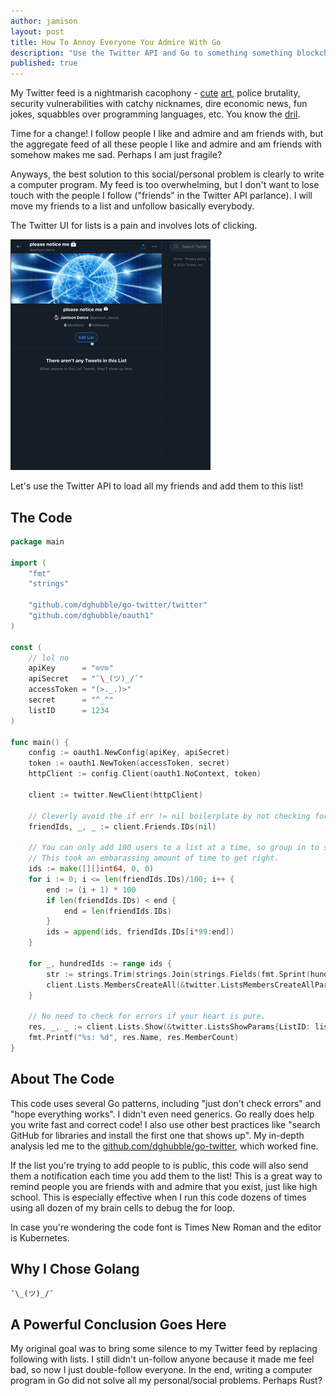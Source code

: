 ```yaml
---
author: jamison
layout: post
title: How To Annoy Everyone You Admire With Go
description: "Use the Twitter API and Go to something something blockchain"
published: true
---
```


My Twitter feed is a nightmarish cacophony - [cute](https://twitter.com/swordandsnore/status/1291894852641325061) [art](https://twitter.com/Powersaurus/status/1291764687076458497), police brutality, security vulnerabilities with catchy nicknames, dire economic news, fun jokes, squabbles over programming languages, etc. You know the [dril](https://twitter.com/dril).

Time for a change! I follow people I like and admire and am friends with, but the aggregate feed of all these people I like and admire and am friends with somehow makes me sad. Perhaps I am just fragile?

Anyways, the best solution to this social/personal problem is clearly to write a computer program. My feed is too overwhelming, but I don't want to lose touch with the people I follow ("friends" in the Twitter API parlance). I will move my friends to a list and unfollow basically everybody.

The Twitter UI for lists is a pain and involves lots of clicking.

![please notice me][notice]

Let's use the Twitter API to load all my friends and add them to this list!

## The Code

```go
package main

import (
	"fmt"
	"strings"

	"github.com/dghubble/go-twitter/twitter"
	"github.com/dghubble/oauth1"
)

const (
	// lol no
	apiKey      = "⊙▽⊙"
	apiSecret   = "¯\_(ツ)_/¯"
	accessToken = "(>._.)>"
	secret      = "^_^"
	listID      = 1234
)

func main() {
	config := oauth1.NewConfig(apiKey, apiSecret)
	token := oauth1.NewToken(accessToken, secret)
	httpClient := config.Client(oauth1.NoContext, token)

	client := twitter.NewClient(httpClient)

	// Cleverly avoid the if err != nil boilerplate by not checking for errors
	friendIds, _, _ := client.Friends.IDs(nil)

	// You can only add 100 users to a list at a time, so group in to slices of 100 ids.
	// This took an embarassing amount of time to get right.
	ids := make([][]int64, 0, 0)
	for i := 0; i <= len(friendIds.IDs)/100; i++ {
		end := (i + 1) * 100
		if len(friendIds.IDs) < end {
			end = len(friendIds.IDs)
		}
		ids = append(ids, friendIds.IDs[i*99:end])
	}

	for _, hundredIds := range ids {
		str := strings.Trim(strings.Join(strings.Fields(fmt.Sprint(hundredIds)), ","), "[]")
		client.Lists.MembersCreateAll(&twitter.ListsMembersCreateAllParams{ListID: listID, UserID: str})
	}

	// No need to check for errors if your heart is pure.
	res, _, _ := client.Lists.Show(&twitter.ListsShowParams{ListID: listID})
	fmt.Printf("%s: %d", res.Name, res.MemberCount)
}
```

## About The Code

This code uses several Go patterns, including "just don't check errors" and "hope everything works". I didn't even need generics. Go really does help you write fast and correct code! I also use other best practices like "search GitHub for libraries and install the first one that shows up". My in-depth analysis led me to the [github.com/dghubble/go-twitter](https://github.com/dghubble/go-twitter), which worked fine.

If the list you're trying to add people to is public, this code will also send them a notification each time you add them to the list! This is a great way to remind people you are friends with and admire that you exist, just like high school. This is especially effective when I run this code dozens of times using all dozen of my brain cells to debug the for loop.

In case you're wondering the code font is Times New Roman and the editor is Kubernetes.

## Why I Chose Golang

`¯\_(ツ)_/¯`

## A Powerful Conclusion Goes Here

My original goal was to bring some silence to my Twitter feed by replacing following with lists. I still didn't un-follow anyone because it made me feel bad, so now I just double-follow everyone. In the end, writing a computer program in Go did not solve all my personal/social problems. Perhaps Rust?

[notice]: /images/notice.gif
